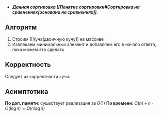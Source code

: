 - ***Данная сортировка [[Понятие сортировки#Сортировка на сравнениях|основана на сравнениях]].***

## Алгоритм

1) Строим [[Куча|двоичную кучу]] на массиве
2) Извлекаем минимальный элемент и добавляем его в начало ответа, пока можем это сделать

## Корректность

Следует из корректности кучи.

## Асимптотика

**По доп. памяти**: существует реализация за $O(1)$
**По времени**: $O(n) + n \cdot O(\log n) = O(n \log n)$
